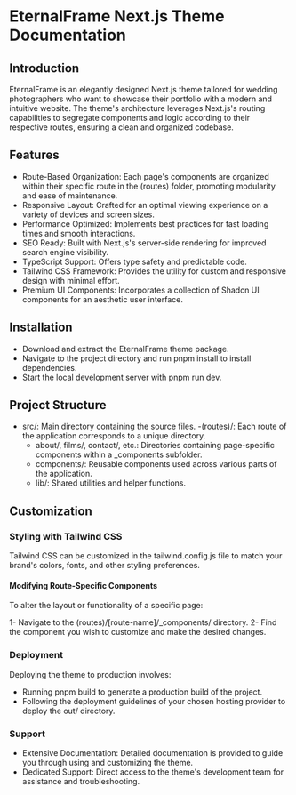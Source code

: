 # EternalFrame Next.js Theme Documentation

## Introduction

EternalFrame is an elegantly designed Next.js theme tailored for wedding photographers who want to showcase their portfolio with a modern and intuitive website. The theme's architecture leverages Next.js's routing capabilities to segregate components and logic according to their respective routes, ensuring a clean and organized codebase.

## Features
- Route-Based Organization: Each page's components are organized within their specific route in the (routes) folder, promoting modularity and ease of maintenance.
- Responsive Layout: Crafted for an optimal viewing experience on a variety of devices and screen sizes.
- Performance Optimized: Implements best practices for fast loading times and smooth interactions.
- SEO Ready: Built with Next.js's server-side rendering for improved search engine visibility.
- TypeScript Support: Offers type safety and predictable code.
- Tailwind CSS Framework: Provides the utility for custom and responsive design with minimal effort.
- Premium UI Components: Incorporates a collection of Shadcn UI components for an aesthetic user interface.

## Installation

- Download and extract the EternalFrame theme package.
- Navigate to the project directory and run pnpm install to install dependencies.
- Start the local development server with pnpm run dev.

## Project Structure

- src/: Main directory containing the source files.
   -(routes)/: Each route of the application corresponds to a unique directory.
     - about/, films/, contact/, etc.: Directories containing page-specific components within a _components subfolder.
   - components/: Reusable components used across various parts of the application.
   - lib/: Shared utilities and helper functions.

## Customization
### Styling with Tailwind CSS

Tailwind CSS can be customized in the tailwind.config.js file to match your brand's colors, fonts, and other styling preferences.

#### Modifying Route-Specific Components

To alter the layout or functionality of a specific page:

1- Navigate to the (routes)/[route-name]/_components/ directory.
2- Find the component you wish to customize and make the desired changes.

### Deployment
Deploying the theme to production involves:

- Running pnpm build to generate a production build of the project.
- Following the deployment guidelines of your chosen hosting provider to deploy the out/ directory.

### Support

- Extensive Documentation: Detailed documentation is provided to guide you through using and customizing the theme.
- Dedicated Support: Direct access to the theme's development team for assistance and troubleshooting.

